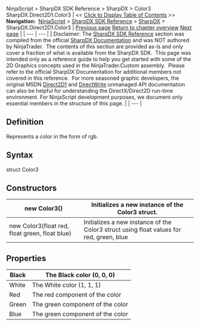 ﻿
NinjaScript > SharpDX SDK Reference > SharpDX > Color3
SharpDX.Direct2D1.Color3
| << [Click to Display Table of Contents](sharpdx_color3.md) >> **Navigation:**     [NinjaScript](ninjascript.md) > [SharpDX SDK Reference](sharpdx_sdk_reference.md) > [SharpDX](sharpdx.md) > SharpDX.Direct2D1.Color3 | [Previous page](sharpdx_color.md) [Return to chapter overview](sharpdx.md) [Next page](sharpdx_color4.md) |
| --- | --- |
| Disclaimer: The [SharpDX SDK Reference](sharpdx_sdk_reference.md) section was compiled from the official [SharpDX Documentation](http://sharpdx.org/) and was NOT authored by NinjaTrader.  The contents of this section are provided as-is and only cover a fraction of what is available from the SharpDX SDK.  This page was intended only as a reference guide to help you get started with some of the 2D Graphics concepts used in the NinjaTrader.Custom assembly.  Please refer to the official SharpDX Documentation for additional members not covered in this reference.  For more seasoned graphic developers, the original MSDN [Direct2D1](https://msdn.microsoft.com/en-us/library/windows/desktop/dd370990.aspx) and [DirectWrite](https://msdn.microsoft.com/en-us/library/windows/desktop/dd368038.aspx) unmanaged API documentation can also be helpful for understanding the DirectX/Direct2D run-time environment. For NinjaScript development purposes, we document only essential members in the structure of this page. |
| --- |

## Definition
Represents a color in the form of rgb.
 
## Syntax
struct Color3
## Constructors
| new Color3() | Initializes a new instance of the Color3 struct. |
| --- | --- |
| new Color3(float red, float green, float blue) | Initializes a new instance of the Color3 struct using float values for red, green, blue |

## 
## 
## Properties
| Black | The Black color (0, 0, 0) |
| --- | --- |
| White | The White color (1, 1, 1) |
| Red | The red component of the color |
| Green | The green component of the color |
| Blue | The green component of the color |
